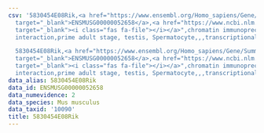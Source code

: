 ```yaml
---
csv: '5830454E08Rik,<a href="https://www.ensembl.org/Homo_sapiens/Gene/Summary?db=core;g=ENSMUSG00000052658"
  target="_blank">ENSMUSG00000052658</a>,<a href="https://www.ncbi.nlm.nih.gov/pubmed/25450459"
  target="_blank"><i class="fas fa-file"></i></a>",chromatin immunoprecipitation assay,direct
  interaction,prime adult stage, testis, Spermatocyte,,,transcriptional regulation,

  5830454E08Rik,<a href="https://www.ensembl.org/Homo_sapiens/Gene/Summary?db=core;g=ENSMUSG00000052658"
  target="_blank">ENSMUSG00000052658</a>,<a href="https://www.ncbi.nlm.nih.gov/pubmed/25450459"
  target="_blank"><i class="fas fa-file"></i></a>",chromatin immunoprecipitation assay,direct
  interaction,prime adult stage, testis, Spermatocyte,,,transcriptional regulation,'
data_alias: 5830454E08Rik
data_id: ENSMUSG00000052658
data_numevidence: 2
data_species: Mus musculus
data_taxid: '10090'
title: 5830454E08Rik
---
```

